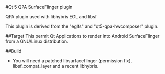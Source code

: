 #Qt 5 QPA SurfaceFlinger plugin

QPA plugin used with libhybris EGL and libsf

This plugin is derived from the "eglfs" and "qt5-qpa-hwcomposer" plugin.

##Target
This permit Qt Applications to render into Android SurfaceFlinger from a GNU/Linux distribution.

##Build

- You will need a patched libsurfaceflinger (permission fix), libsf_compat_layer and a recent libhybris.
